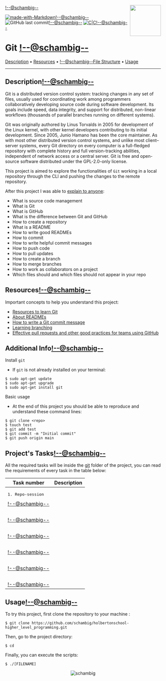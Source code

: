 <img align='right' src='https://user-images.githubusercontent.com/5713670/87202985-820dcb80-c2b6-11ea-9f56-7ec461c497c3.gif' width='100'><!--@schambig-->

[![made-with-Markdown](https://img.shields.io/badge/Made%20with-Markdown-1f425f.svg)](http://commonmark.org)<!--@schambig-->
![GitHub last commit](https://img.shields.io/github/last-commit/schambig/holbertonschool-higher_level_programming)<!--@schambig-->
[![C|C](https://img.shields.io/badge/Repo-00%20commits-orange.svg)](https://sourcerer.io/schambig)<!--@schambig-->

# Git <!--@schambig-->

[Description](#description) • [Resources](#resources) • <!--@schambig-->[File Structure](#file-structure) • [Usage](#usage)

---

## Description<!--@schambig-->

Git is a distributed version control system: tracking changes in any set of files, usually used for coordinating work among programmers collaboratively developing source code during software development. Its goals include speed, data integrity, and support for distributed, non-linear workflows (thousands of parallel branches running on different systems).

Git was originally authored by Linus Torvalds in 2005 for development of the Linux kernel, with other kernel developers contributing to its initial development. Since 2005, Junio Hamano has been the core maintainer. As with most other distributed version control systems, and unlike most client–server systems, every Git directory on every computer is a full-fledged repository with complete history and full version-tracking abilities, independent of network access or a central server. Git is free and open-source software distributed under the GPL-2.0-only license.

This project is aimed to explore the functionalities of `Git` working in a local repository through the CLI and pushing the changes to the remote repository.

After this project I was able to [explain to anyone](https://fs.blog/feynman-learning-technique/):

* What is source code management
* What is Git
* What is GitHub
* What is the difference between Git and GitHub
* How to create a repository
* What is a README
* How to write good READMEs
* How to commit
* How to write helpful commit messages
* How to push code
* How to pull updates
* How to create a branch
* How to merge branches
* How to work as collaborators on a project
* Which files should and which files should not appear in your repo


## Resources<!--@schambig-->

Important concepts to help you understand this project:

* [Resources to learn Git](https://docs.github.com/en/get-started/quickstart/set-up-git)
* [About READMEs](https://docs.github.com/en/repositories/managing-your-repositorys-settings-and-features/customizing-your-repository/about-readmes)
* [How to write a Git commit message](https://cbea.ms/git-commit/)
* [Learning branching](https://learngitbranching.js.org/?locale=es_AR)
* [Effective pull requests and other good practices for teams using GitHub](https://codeinthehole.com/tips/pull-requests-and-other-good-practices-for-teams-using-github/)

## Additional Info<!--@schambig-->

Install `git`

* If `git` is not already installed on your terminal:

```
$ sudo apt-get update
$ sudo apt-get upgrade
$ sudo apt-get install git
```

Basic usage

* At the end of this project you should be able to reproduce and understand these command lines:

```
$ git clone <repo>
$ touch test
$ git add test
$ git commit -m "Initial commit"
$ git push origin main
```

## Project's Tasks<!--@schambig-->

All the required tasks will be inside the [git](https://github.com/schambig/zero_day/tree/master/git) folder of the project, you can read the requirements of every task in the table below:

| Task number | Description |
| --- | --- |
| <pre>1. Repo-session</pre><!--@schambig--> |  |
| <pre></pre><!--@schambig--> |  |
| <pre></pre><!--@schambig--> |  |
| <pre></pre><!--@schambig--> |  |
| <pre></pre><!--@schambig--> |  |
| <pre></pre><!--@schambig--> |  |

<!-- <pre><br><br></pre> • <br>•-->

## Usage<!--@schambig-->

To try this project, first clone the repository to your machine :

```
$ git clone https://github.com/schambig/holbertonschool-higher_level_programming.git
```

Then, go to the project directory:

```
$ cd 
```

Finally, you can execute the scripts:

```
$ ./[FILENAME]
```


<p align="center">
  <img alt="schambig" src="https://capsule-render.vercel.app/api?type=waving&color=gradient&height=60&section=footer"/>
</p>
